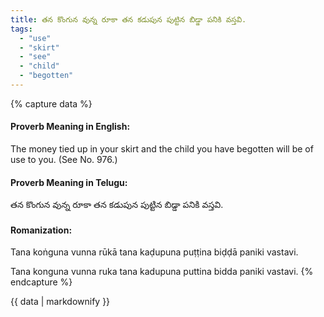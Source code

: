 ```yaml
---
title: తన కొంగున వున్న రూకా తన కడుపున పుట్టిన బిడ్డా పనికి వస్తవి.
tags:
  - "use"
  - "skirt"
  - "see"
  - "child"
  - "begotten"
---
```


{% capture data %}
#### Proverb Meaning in English:
The money tied up in your skirt and the child you have begotten will be of use to you.
(See No. 976.)

#### Proverb Meaning in Telugu:
తన కొంగున వున్న రూకా తన కడుపున పుట్టిన బిడ్డా పనికి వస్తవి.

#### Romanization:
Tana koṅguna vunna rūkā tana kaḍupuna puṭṭina biḍḍā paniki vastavi.

Tana konguna vunna ruka tana kadupuna puttina bidda paniki vastavi.
{% endcapture %}

{{ data | markdownify }}

